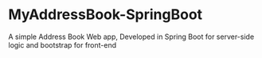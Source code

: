 # MyAddressBook-SpringBoot
A simple Address Book Web app, Developed in Spring Boot for server-side logic and bootstrap for front-end
